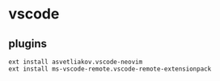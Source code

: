 # vscode


## plugins

    ext install asvetliakov.vscode-neovim
    ext install ms-vscode-remote.vscode-remote-extensionpack
